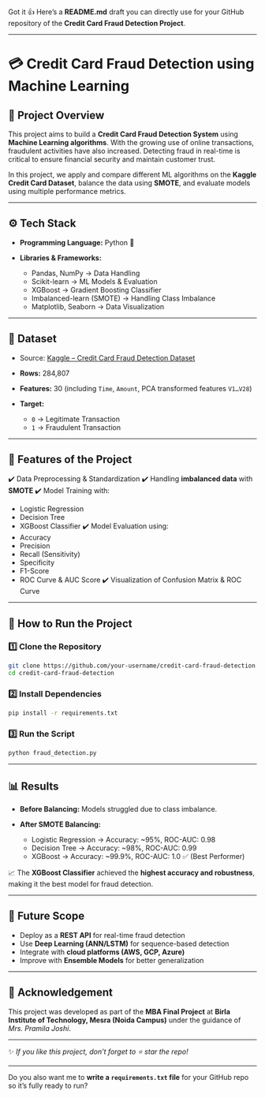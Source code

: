 Got it 👍
Here’s a **README.md** draft you can directly use for your GitHub repository of the **Credit Card Fraud Detection Project**.

---

# 💳 Credit Card Fraud Detection using Machine Learning

## 📌 Project Overview

This project aims to build a **Credit Card Fraud Detection System** using **Machine Learning algorithms**. With the growing use of online transactions, fraudulent activities have also increased. Detecting fraud in real-time is critical to ensure financial security and maintain customer trust.

In this project, we apply and compare different ML algorithms on the **Kaggle Credit Card Dataset**, balance the data using **SMOTE**, and evaluate models using multiple performance metrics.

---

## ⚙️ Tech Stack

* **Programming Language:** Python 🐍
* **Libraries & Frameworks:**

  * Pandas, NumPy → Data Handling
  * Scikit-learn → ML Models & Evaluation
  * XGBoost → Gradient Boosting Classifier
  * Imbalanced-learn (SMOTE) → Handling Class Imbalance
  * Matplotlib, Seaborn → Data Visualization

---

## 📂 Dataset

* Source: [Kaggle – Credit Card Fraud Detection Dataset](https://www.kaggle.com/datasets/mlg-ulb/creditcardfraud)
* **Rows:** 284,807
* **Features:** 30 (including `Time`, `Amount`, PCA transformed features `V1…V28`)
* **Target:**

  * `0` → Legitimate Transaction
  * `1` → Fraudulent Transaction

---

## 🔑 Features of the Project

✔️ Data Preprocessing & Standardization
✔️ Handling **imbalanced data** with **SMOTE**
✔️ Model Training with:

* Logistic Regression
* Decision Tree
* XGBoost Classifier
  ✔️ Model Evaluation using:
* Accuracy
* Precision
* Recall (Sensitivity)
* Specificity
* F1-Score
* ROC Curve & AUC Score
  ✔️ Visualization of Confusion Matrix & ROC Curve

---

## 🚀 How to Run the Project

### 1️⃣ Clone the Repository

```bash
git clone https://github.com/your-username/credit-card-fraud-detection.git
cd credit-card-fraud-detection
```

### 2️⃣ Install Dependencies

```bash
pip install -r requirements.txt
```

### 3️⃣ Run the Script

```bash
python fraud_detection.py
```

---

## 📊 Results

* **Before Balancing:** Models struggled due to class imbalance.
* **After SMOTE Balancing:**

  * Logistic Regression → Accuracy: \~95%, ROC-AUC: 0.98
  * Decision Tree → Accuracy: \~98%, ROC-AUC: 0.99
  * XGBoost → Accuracy: \~99.9%, ROC-AUC: 1.0 ✅ (Best Performer)

📈 The **XGBoost Classifier** achieved the **highest accuracy and robustness**, making it the best model for fraud detection.

---

## 📌 Future Scope

* Deploy as a **REST API** for real-time fraud detection
* Use **Deep Learning (ANN/LSTM)** for sequence-based detection
* Integrate with **cloud platforms (AWS, GCP, Azure)**
* Improve with **Ensemble Models** for better generalization

---

## 🙌 Acknowledgement

This project was developed as part of the **MBA Final Project** at **Birla Institute of Technology, Mesra (Noida Campus)** under the guidance of *Mrs. Pramila Joshi*.

---

✨ *If you like this project, don’t forget to ⭐ star the repo!*

---

Do you also want me to **write a `requirements.txt` file** for your GitHub repo so it’s fully ready to run?
